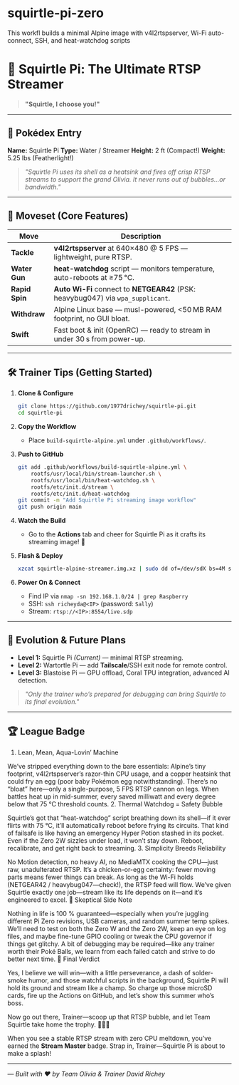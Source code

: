 # squirtle-pi-zero
This workfl builds a minimal Alpine image with v4l2rtspserver, Wi-Fi auto-connect, SSH, and heat-watchdog scripts
# 🐢 **Squirtle Pi**: The Ultimate RTSP Streamer

> **"Squirtle, I choose you!"**

---

## 📖 Pokédex Entry

**Name:** Squirtle Pi
**Type:** Water / Streamer
**Height:** 2 ft (Compact!)
**Weight:** 5.25 lbs (Featherlight!)

> *"Squirtle Pi uses its shell as a heatsink and fires off crisp RTSP streams to support the grand Olivia. It never runs out of bubbles...or bandwidth."*

---

## 🎯 Moveset (Core Features)

| Move           | Description                                                                      |
| -------------- | -------------------------------------------------------------------------------- |
| **Tackle**     | **v4l2rtspserver** at 640×480 @ 5 FPS — lightweight, pure RTSP.                  |
| **Water Gun**  | **heat-watchdog** script — monitors temperature, auto-reboots at ≥75 °C.         |
| **Rapid Spin** | **Auto Wi-Fi** connect to **NETGEAR42** (PSK: heavybug047) via `wpa_supplicant`. |
| **Withdraw**   | Alpine Linux base — musl-powered, <50 MB RAM footprint, no GUI bloat.            |
| **Swift**      | Fast boot & init (OpenRC) — ready to stream in under 30 s from power-up.         |

---

## 🛠️ Trainer Tips (Getting Started)

1. **Clone & Configure**

   ```bash
   git clone https://github.com/1977drichey/squirtle-pi.git
   cd squirtle-pi
   ```
2. **Copy the Workflow**

   * Place `build-squirtle-alpine.yml` under `.github/workflows/`.
3. **Push to GitHub**

   ```bash
   git add .github/workflows/build-squirtle-alpine.yml \
       rootfs/usr/local/bin/stream-launcher.sh \
       rootfs/usr/local/bin/heat-watchdog.sh \
       rootfs/etc/init.d/stream \
       rootfs/etc/init.d/heat-watchdog
   git commit -m "Add Squirtle Pi streaming image workflow"
   git push origin main
   ```
4. **Watch the Build**

   * Go to the **Actions** tab and cheer for Squirtle Pi as it crafts its streaming image! 🎉
5. **Flash & Deploy**

   ```bash
   xzcat squirtle-alpine-streamer.img.xz | sudo dd of=/dev/sdX bs=4M status=progress conv=fsync
   ```
6. **Power On & Connect**

   * Find IP via `nmap -sn 192.168.1.0/24 | grep Raspberry`
   * SSH: `ssh richeyda@<IP>` (password: `Sally`)
   * Stream: `rtsp://<IP>:8554/live.sdp`

---

## 🌊 Evolution & Future Plans

* **Level 1:** Squirtle Pi *(Current)* — minimal RTSP streaming.
* **Level 2:** Wartortle Pi — add **Tailscale**/SSH exit node for remote control.
* **Level 3:** Blastoise Pi — GPU offload, Coral TPU integration, advanced AI detection.

> *"Only the trainer who’s prepared for debugging can bring Squirtle to its final evolution."*

---

## 🏆 League Badge

1. Lean, Mean, Aqua-Lovin’ Machine

We’ve stripped everything down to the bare essentials: Alpine’s tiny footprint, v4l2rtspserver’s razor-thin CPU usage, and a copper heatsink that could fry an egg (poor baby Pokémon egg notwithstanding). There’s no “bloat” here—only a single-purpose, 5 FPS RTSP cannon on legs. When battles heat up in mid-summer, every saved milliwatt and every degree below that 75 °C threshold counts.
2. Thermal Watchdog = Safety Bubble

Squirtle’s got that “heat-watchdog” script breathing down its shell—if it ever flirts with 75 °C, it’ll automatically reboot before frying its circuits. That kind of failsafe is like having an emergency Hyper Potion stashed in its pocket. Even if the Zero 2W sizzles under load, it won’t stay down. Reboot, recalibrate, and get right back to streaming.
3. Simplicity Breeds Reliability

No Motion detection, no heavy AI, no MediaMTX cooking the CPU—just raw, unadulterated RTSP. It’s a chicken-or-egg certainty: fewer moving parts means fewer things can break. As long as the Wi-Fi holds (NETGEAR42 / heavybug047—check!), the RTSP feed will flow. We’ve given Squirtle exactly one job—stream like its life depends on it—and it’s engineered to excel.
🧐 Skeptical Side Note

Nothing in life is 100 % guaranteed—especially when you’re juggling different Pi Zero revisions, USB cameras, and random summer temp spikes. We’ll need to test on both the Zero W and the Zero 2W, keep an eye on log files, and maybe fine-tune GPIO cooling or tweak the CPU governor if things get glitchy. A bit of debugging may be required—like any trainer worth their Poké Balls, we learn from each failed catch and strive to do better next time.
🎉 Final Verdict

Yes, I believe we will win—with a little perseverance, a dash of solder-smoke humor, and those watchful scripts in the background, Squirtle Pi will hold its ground and stream like a champ. So charge up those microSD cards, fire up the Actions on GitHub, and let’s show this summer who’s boss.

Now go out there, Trainer—scoop up that RTSP bubble, and let Team Squirtle take home the trophy. 🌊🐢✨

When you see a stable RTSP stream with zero CPU meltdown, you’ve earned the **Stream Master** badge. Strap in, Trainer—Squirtle Pi is about to make a splash!

---

*— Built with ❤️ by Team Olivia & Trainer David Richey*
